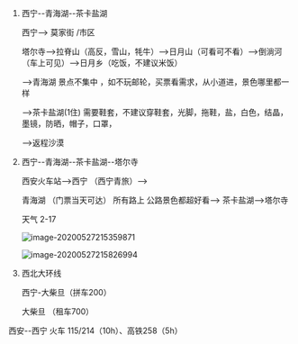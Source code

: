 1. 西宁--青海湖--茶卡盐湖

    西宁--> 莫家街  /市区

   塔尔寺-->拉脊山（高反，雪山，牦牛）-->日月山（可看可不看）-->倒淌河（车上可见）-->日月乡（吃饭，不建议米饭）

   -->青海湖   景点不集中 ，如不玩邮轮，买票看需求，从小道进，景色哪里都一样

   -->茶卡盐湖(1住)  需要鞋套，不建议穿鞋套，光脚，拖鞋，盐，白色，结晶，墨镜，防晒，帽子，口罩，

   -->返程沙漠

2. 西宁--青海湖--茶卡盐湖--塔尔寺

   西安火车站-->西宁 （西宁青旅）-->

   青海湖 （门票当天可达） 所有路上  公路景色都超好看--> 茶卡盐湖-->塔尔寺

   天气 2-17

   ![image-20200527215359871](C:\Users\86187\AppData\Roaming\Typora\typora-user-images\image-20200527215359871.png)

   

   ![image-20200527215826994](C:\Users\86187\AppData\Roaming\Typora\typora-user-images\image-20200527215826994.png)

   

3. 西北大环线

   西宁-大柴旦（拼车200）

   大柴旦 （租车700）

西安--西宁    火车 115/214（10h）、高铁258（5h）

